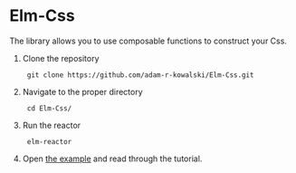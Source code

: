 # Elm-Css

 The library allows you to use composable functions to construct your Css.

1. Clone the repository

        git clone https://github.com/adam-r-kowalski/Elm-Css.git

2. Navigate to the proper directory

        cd Elm-Css/

3. Run the reactor

        elm-reactor

4. Open [the example](http://localhost:8000/Css/Example.elm) and read through the tutorial.
